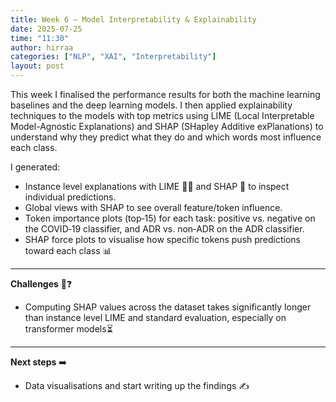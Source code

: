 ```yaml
---
title: Week 6 – Model Interpretability & Explainability
date: 2025-07-25
time: "11:30"
author: hirraa
categories: ["NLP", "XAI", "Interpretability"]
layout: post
---
```


This week I finalised the performance results for both the machine learning baselines and the deep learning models. I then applied explainability techniques to the models with top metrics using LIME (Local Interpretable Model-Agnostic Explanations) and 
SHAP (SHapley Additive exPlanations) to understand why they predict what they do and which words most influence each class.

I generated:
 * Instance level explanations with LIME 🍋‍🟩 and SHAP 🔴 to inspect individual predictions.
 * Global views with SHAP to see overall feature/token influence.
 * Token importance plots (top‑15) for each task: positive vs. negative on the COVID‑19 classifier, and ADR vs. non‑ADR on the ADR classifier.
 * SHAP force plots to visualise how specific tokens push predictions toward each class 📊

---

**Challenges** 🤔❓ 

* Computing SHAP values across the dataset takes significantly longer than instance level LIME and standard evaluation, especially on transformer models⏳

---

**Next steps** ➡️ 

* Data visualisations and start writing up the findings ✍️
